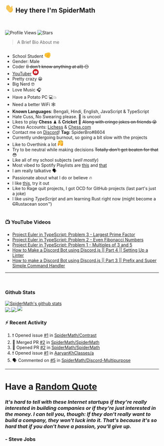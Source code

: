 ## <img src="/Assets/Hi.gif" width=29px> **Hey there I'm SpiderMath**
<br><br>
![Profile Views](https://komarev.com/ghpvc/?username=SpiderMath)
![Stars](https://img.shields.io/github/stars/SpiderMath?style=social)

> A Brief Bio About me
- School Student <img src="/Assets/Like.gif" width=20px>
- Gender: Male
- Coder ~~(I don't know anything at all) 😶~~
- [YouTuber](https://youtube.com/channel/UCuQvyfLaZOG4bPwEvqSYCLg) <img src="/Assets/Youtube.png" width=20px>
- Pretty crazy 😀 
- Big Nerd 🤓 
- Love Music 🎧
- Have a Potato PC 💻💥
- Need a better WiFi 🕸 
- **Known Languages**: Bengali, Hindi, English, JavaScript & TypeScript
- Hate Cuss, No Swearing please. 🤬 is uncool
- Likes to play **Chess** ♟ & **Cricket** 🏏  ~~Along with cringe jokes on friends 😜~~
- Chess Accounts: [Lichess](https://lichess.org/@/RishiMath) & [Chess.com](https://www.chess.com/member/RishiMath)
- Contact me on [Discord](https://discord.com)! **Tag:** SpiderBro#8604
- Currently undergoing burnout, so going a bit slow with the projects
- Like to Overthink a lot <img src="/Assets/ThinkFast.gif" width=20px>
- Try to be neutral while making decisions ~~Totally don't get beaten for that~~ 😳 
- Like all of my school subjects (*well mostly*)
- Most vibed to Spotify Playlists are [this](https://open.spotify.com/playlist/6wnRrX8vCYChQ0fxoZzNdt?si=1f1c906cb6054dfb) and [that](https://open.spotify.com/playlist/2NWCskHFEnpT3m7QbGvD7N?si=6ec85d3dd62d4838)
- I am really talkative 🗣 
- Passionate about what I do or believe 🔥 
- I like [this](https://ncase.me/trust/), try it out 
- Like to Rage quit projects, I got OCD for GitHub projects (last part's just a joke)
- I like using *TypeScript* and am learning Rust right now (might become a ~~C~~Rustacean soon™)
<br><br>

### 📺 YouTube Videos
<!-- YOUTUBE:START -->
- [Project Euler in TypeScript: Problem 3 - Largest Prime Factor](https://www.youtube.com/watch?v=DaDziQ4ZRvw)
- [Project Euler in TypeScript: Problem 2 - Even Fibonacci Numbers](https://www.youtube.com/watch?v=oIsm-KtBW4s)
- [Project Euler in TypeScript: Problem 1 - Multiples of 3 and 5](https://www.youtube.com/watch?v=sjkLIrIfRdo)
- [How to Make a Discord Bot using Discord.js || Part 4 || Setting Up a Linter](https://www.youtube.com/watch?v=Sx1i83ghzlg)
- [How to make a Discord Bot using Discord.js || Part 3 || Prefix and Super Simple Command Handler](https://www.youtube.com/watch?v=VNxnXNWhmlU)
<!-- YOUTUBE:END -->
<hr>
<br>

### Github Stats
<a href="https://github.com/anuraghazra/github-readme-stats">
  <img align="center" src="https://github-readme-stats.vercel.app/api?username=SpiderMath&show_icons=true&include_all_commits=true&theme=onedark" alt="SpiderMath's github stats" />
</a>
<br>
<a href="https://github.com/anuraghazra/github-readme-stats">
	<img align="center" src="https://github-readme-stats.vercel.app/api/top-langs/?username=SpiderMath&langs_count=10&theme=onedark&layout=compact">
</a>
<a href="https://github.com/ryo-ma/github-profile-trophy">
	<img align="center" src="https://github-profile-trophy.vercel.app/?username=SpiderMath&theme=onedark&no-bg=true">
</a>
<img src="https://github-readme-streak-stats.herokuapp.com/?user=SpiderMath&theme=slateorange">

### :zap: Recent Activity
<!--START_SECTION:activity-->
1. ❗️ Opened issue [#1](https://github.com/SpiderMath/Contrast/issues/1) in [SpiderMath/Contrast](https://github.com/SpiderMath/Contrast)
2. 🎉 Merged PR [#2](https://github.com/SpiderMath/SpiderMath/pull/2) in [SpiderMath/SpiderMath](https://github.com/SpiderMath/SpiderMath)
3. 💪 Opened PR [#2](https://github.com/SpiderMath/SpiderMath/pull/2) in [SpiderMath/SpiderMath](https://github.com/SpiderMath/SpiderMath)
4. ❗️ Opened issue [#1](https://github.com/AaryanKhClasses/a/issues/1) in [AaryanKhClasses/a](https://github.com/AaryanKhClasses/a)
5. 🗣 Commented on [#5](https://github.com/SpiderMath/Discord-Multipurpose/issues/5) in [SpiderMath/Discord-Multipurpose](https://github.com/SpiderMath/Discord-Multipurpose)
<!--END_SECTION:activity-->
<hr>

# Have a [Random Quote](https://github.com/SpiderMath/Random-Quote-Action)
<!--QUOTE-BOT:start-->
### <i>It's hard to tell with these Internet startups if they're really interested in building companies or if they're just interested in the money. I can tell you, though: If they don't really want to build a company, they won't luck into it. That's because it's so hard that if you don't have a passion, you'll give up.</i><br>
### - <b>Steve Jobs</b><br>
<!--QUOTE-BOT:end-->
